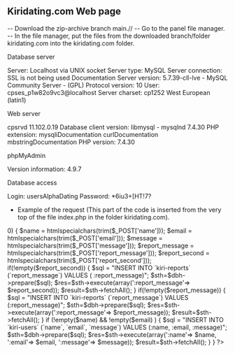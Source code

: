 ## Kiridating.com Web page

-- Download the zip-archive branch main.//
-- Go to the panel file manager.
-- In the file manager, put the files from the downloaded branch/folder kiridating.com into the kiridating.com folder.

Database server

Server: Localhost via UNIX socket
Server type: MySQL
Server connection: SSL is not being used Documentation
Server version: 5.7.39-cll-lve - MySQL Community Server - (GPL)
Protocol version: 10
User: cpses_p1w82o9vc3@localhost
Server charset: cp1252 West European (latin1)

Web server

cpsrvd 11.102.0.19
Database client version: libmysql - mysqlnd 7.4.30
PHP extension: mysqliDocumentation curlDocumentation mbstringDocumentation
PHP version: 7.4.30

phpMyAdmin

Version information: 4.9.7


Database access

Login: usersAlphaDating
Password: *6iu3+[HT!7?


- Example of the request
(This part of the code is inserted from the very top of the file index.php in the folder kiridating.com).

<?php
  $dbh = new PDO('mysql:host=localhost;dbname=usersAlphaDating;charset=utf8;', 'usersAlphaDating', '*6iu3+[HT!7?');
  if (count($_POST) > 0) {
    $name = htmlspecialchars(trim($_POST['name']));
    $email = htmlspecialchars(trim($_POST['email']));
    $message = htmlspecialchars(trim($_POST['message']));

    $report_message = htmlspecialchars(trim($_POST['report_message']));
    $report_second = htmlspecialchars(trim($_POST['report_second']));

if(!empty($report_second)) {
    $sql = "INSERT INTO `kiri-reports` (`report_message`) VALUES ( :report_message)";
    $sth=$dbh->prepare($sql);
    $res=$sth->execute(array(':report_message'=> $report_second));
    $result=$sth->fetchAll();
}

if(!empty($report_message)) {
    $sql = "INSERT INTO `kiri-reports` (`report_message`) VALUES (:report_message)";
    $sth=$dbh->prepare($sql);
    $res=$sth->execute(array(':report_message'=> $report_message));
    $result=$sth->fetchAll();

}
if (!empty($name) && !empty($email) ) {
    $sql = "INSERT INTO `kiri-users` (`name`, `email`, `message`) VALUES (:name, :email, :message)";
    $sth=$dbh->prepare($sql);
    $res=$sth->execute(array(':name'=> $name, ':email'=> $email, ':message'=> $message));
    $result=$sth->fetchAll();
    }
}
?>
